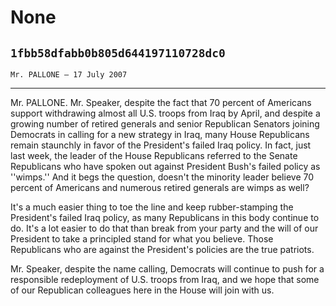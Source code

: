 # None
## `1fbb58dfabb0b805d644197110728dc0`
`Mr. PALLONE — 17 July 2007`

---


Mr. PALLONE. Mr. Speaker, despite the fact that 70 percent of 
Americans support withdrawing almost all U.S. troops from Iraq by 
April, and despite a growing number of retired generals and senior 
Republican Senators joining Democrats in calling for a new strategy in 
Iraq, many House Republicans remain staunchly in favor of the 
President's failed Iraq policy. In fact, just last week, the leader of 
the House Republicans referred to the Senate Republicans who have 
spoken out against President Bush's failed policy as ''wimps.'' And it 
begs the question, doesn't the minority leader believe 70 percent of 
Americans and numerous retired generals are wimps as well?

It's a much easier thing to toe the line and keep rubber-stamping the 
President's failed Iraq policy, as many Republicans in this body 
continue to do. It's a lot easier to do that than break from your party 
and the will of our President to take a principled stand for what you 
believe. Those Republicans who are against the President's policies are 
the true patriots.

Mr. Speaker, despite the name calling, Democrats will continue to 
push for a responsible redeployment of U.S. troops from Iraq, and we 
hope that some of our Republican colleagues here in the House will join 
with us.
